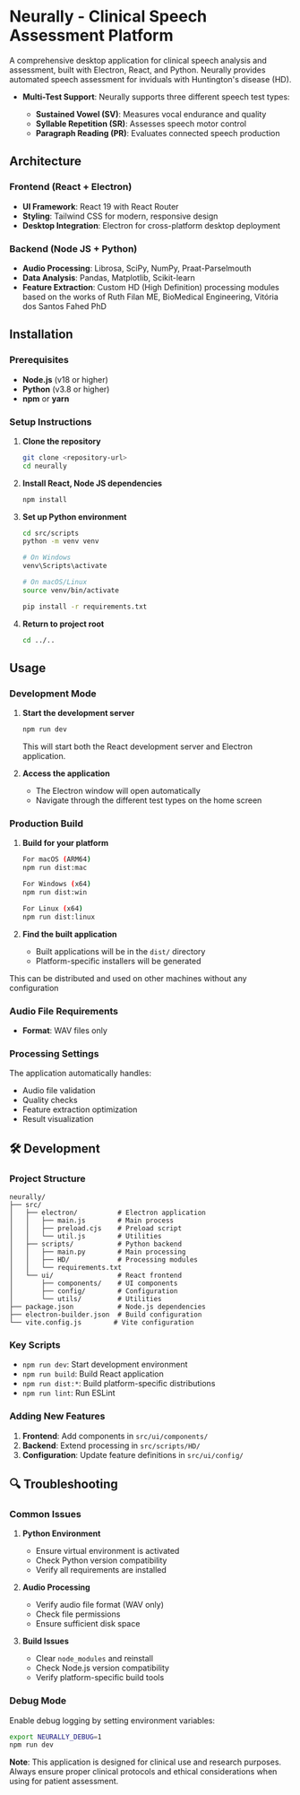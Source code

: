 # Neurally - Clinical Speech Assessment Platform

A comprehensive desktop application for clinical speech analysis and assessment, built with Electron, React, and Python. Neurally provides automated speech assessment for inviduals with Huntington's disease (HD).

- **Multi-Test Support**: Neurally supports three different speech test types:

  - **Sustained Vowel (SV)**: Measures vocal endurance and quality
  - **Syllable Repetition (SR)**: Assesses speech motor control
  - **Paragraph Reading (PR)**: Evaluates connected speech production

## Architecture

### Frontend (React + Electron)

- **UI Framework**: React 19 with React Router
- **Styling**: Tailwind CSS for modern, responsive design
- **Desktop Integration**: Electron for cross-platform desktop deployment

### Backend (Node JS + Python)

- **Audio Processing**: Librosa, SciPy, NumPy, Praat-Parselmouth
- **Data Analysis**: Pandas, Matplotlib, Scikit-learn
- **Feature Extraction**: Custom HD (High Definition) processing modules based on the works of Ruth Filan ME, BioMedical Engineering, Vitória dos Santos Fahed PhD

## Installation

### Prerequisites

- **Node.js** (v18 or higher)
- **Python** (v3.8 or higher)
- **npm** or **yarn**

### Setup Instructions

1. **Clone the repository**

   ```bash
   git clone <repository-url>
   cd neurally
   ```

2. **Install React, Node JS dependencies**

   ```bash
   npm install
   ```

3. **Set up Python environment**

   ```bash
   cd src/scripts
   python -m venv venv

   # On Windows
   venv\Scripts\activate

   # On macOS/Linux
   source venv/bin/activate

   pip install -r requirements.txt
   ```

4. **Return to project root**
   ```bash
   cd ../..
   ```

## Usage

### Development Mode

1. **Start the development server**

   ```bash
   npm run dev
   ```

   This will start both the React development server and Electron application.

2. **Access the application**
   - The Electron window will open automatically
   - Navigate through the different test types on the home screen

### Production Build

1. **Build for your platform**

   ```bash
   For macOS (ARM64)
   npm run dist:mac

   For Windows (x64)
   npm run dist:win

   For Linux (x64)
   npm run dist:linux
   ```

2. **Find the built application**
   - Built applications will be in the `dist/` directory
   - Platform-specific installers will be generated

This can be distributed and used on other machines without any configuration

### Audio File Requirements

- **Format**: WAV files only

### Processing Settings

The application automatically handles:

- Audio file validation
- Quality checks
- Feature extraction optimization
- Result visualization

## 🛠️ Development

### Project Structure

```
neurally/
├── src/
│   ├── electron/          # Electron application
│   │   ├── main.js        # Main process
│   │   ├── preload.cjs    # Preload script
│   │   └── util.js        # Utilities
│   ├── scripts/           # Python backend
│   │   ├── main.py        # Main processing
│   │   ├── HD/            # Processing modules
│   │   └── requirements.txt
│   └── ui/                # React frontend
│       ├── components/    # UI components
│       ├── config/        # Configuration
│       └── utils/         # Utilities
├── package.json           # Node.js dependencies
├── electron-builder.json  # Build configuration
└── vite.config.js        # Vite configuration
```

### Key Scripts

- `npm run dev`: Start development environment
- `npm run build`: Build React application
- `npm run dist:*`: Build platform-specific distributions
- `npm run lint`: Run ESLint

### Adding New Features

1. **Frontend**: Add components in `src/ui/components/`
2. **Backend**: Extend processing in `src/scripts/HD/`
3. **Configuration**: Update feature definitions in `src/ui/config/`

## 🔍 Troubleshooting

### Common Issues

1. **Python Environment**

   - Ensure virtual environment is activated
   - Check Python version compatibility
   - Verify all requirements are installed

2. **Audio Processing**

   - Verify audio file format (WAV only)
   - Check file permissions
   - Ensure sufficient disk space

3. **Build Issues**
   - Clear `node_modules` and reinstall
   - Check Node.js version compatibility
   - Verify platform-specific build tools

### Debug Mode

Enable debug logging by setting environment variables:

```bash
export NEURALLY_DEBUG=1
npm run dev
```

**Note**: This application is designed for clinical use and research purposes. Always ensure proper clinical protocols and ethical considerations when using for patient assessment.
